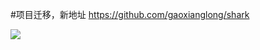 #项目迁移，新地址 https://github.com/gaoxianglong/shark

![](http://dl.iteye.com/upload/picture/pic/133973/d30fc066-9cb2-369e-bcae-5a729733c683.jpg)
